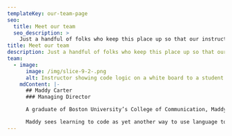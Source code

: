 ```yaml
---
templateKey: our-team-page
seo:
  title: Meet our team
  seo_description: >
    Just a handful of folks who keep this place up so that our instructors can be their best!
title: Meet our team
description: Just a handful of folks who keep this place up so that our instructors can be their best!
team:
  - image:
      image: /img/slice-9-2-.png
      alt: Instructor showing code logic on a white board to a student
    mdContent: |-
      ## Maddy Carter
      ### Managing Director

      A graduate of Boston University’s College of Communication, Maddy has always been interested in the ways we use language to convey ideas and connect with each other. This interest has led her to experiences that range from studying Spanish in Madrid, to writing grant proposals in NYC, to building websites for local businesses, to crafting songs on her guitar in her living room.

      Maddy sees learning to code as yet another way to use language to express ourselves, collaborate, and continuously create.
---
```

